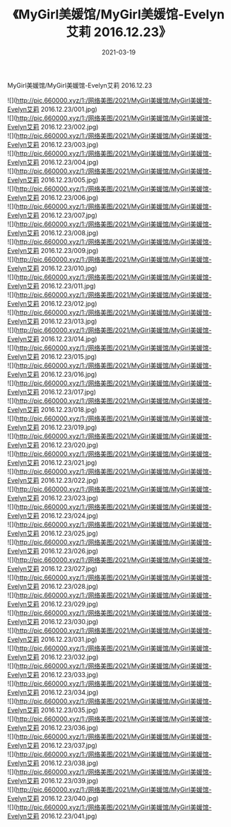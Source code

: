 ﻿---
layout: post
title:  《MyGirl美媛馆/MyGirl美媛馆-Evelyn艾莉 2016.12.23》
date:   2021-03-19
img: http://pic.660000.xyz/1:/网络美图/2021/MyGirl美媛馆/MyGirl美媛馆-Evelyn艾莉 2016.12.23/000.jpg
categories: [美女, 清纯, 唯美]
---

MyGirl美媛馆/MyGirl美媛馆-Evelyn艾莉 2016.12.23

 ![](http://pic.660000.xyz/1:/网络美图/2021/MyGirl美媛馆/MyGirl美媛馆-Evelyn艾莉 2016.12.23/001.jpg) <br>![](http://pic.660000.xyz/1:/网络美图/2021/MyGirl美媛馆/MyGirl美媛馆-Evelyn艾莉 2016.12.23/002.jpg) <br>![](http://pic.660000.xyz/1:/网络美图/2021/MyGirl美媛馆/MyGirl美媛馆-Evelyn艾莉 2016.12.23/003.jpg) <br>![](http://pic.660000.xyz/1:/网络美图/2021/MyGirl美媛馆/MyGirl美媛馆-Evelyn艾莉 2016.12.23/004.jpg) <br>![](http://pic.660000.xyz/1:/网络美图/2021/MyGirl美媛馆/MyGirl美媛馆-Evelyn艾莉 2016.12.23/005.jpg) <br>![](http://pic.660000.xyz/1:/网络美图/2021/MyGirl美媛馆/MyGirl美媛馆-Evelyn艾莉 2016.12.23/006.jpg) <br>![](http://pic.660000.xyz/1:/网络美图/2021/MyGirl美媛馆/MyGirl美媛馆-Evelyn艾莉 2016.12.23/007.jpg) <br>![](http://pic.660000.xyz/1:/网络美图/2021/MyGirl美媛馆/MyGirl美媛馆-Evelyn艾莉 2016.12.23/008.jpg) <br>![](http://pic.660000.xyz/1:/网络美图/2021/MyGirl美媛馆/MyGirl美媛馆-Evelyn艾莉 2016.12.23/009.jpg) <br>![](http://pic.660000.xyz/1:/网络美图/2021/MyGirl美媛馆/MyGirl美媛馆-Evelyn艾莉 2016.12.23/010.jpg) <br>![](http://pic.660000.xyz/1:/网络美图/2021/MyGirl美媛馆/MyGirl美媛馆-Evelyn艾莉 2016.12.23/011.jpg) <br>![](http://pic.660000.xyz/1:/网络美图/2021/MyGirl美媛馆/MyGirl美媛馆-Evelyn艾莉 2016.12.23/012.jpg) <br>![](http://pic.660000.xyz/1:/网络美图/2021/MyGirl美媛馆/MyGirl美媛馆-Evelyn艾莉 2016.12.23/013.jpg) <br>![](http://pic.660000.xyz/1:/网络美图/2021/MyGirl美媛馆/MyGirl美媛馆-Evelyn艾莉 2016.12.23/014.jpg) <br>![](http://pic.660000.xyz/1:/网络美图/2021/MyGirl美媛馆/MyGirl美媛馆-Evelyn艾莉 2016.12.23/015.jpg) <br>![](http://pic.660000.xyz/1:/网络美图/2021/MyGirl美媛馆/MyGirl美媛馆-Evelyn艾莉 2016.12.23/016.jpg) <br>![](http://pic.660000.xyz/1:/网络美图/2021/MyGirl美媛馆/MyGirl美媛馆-Evelyn艾莉 2016.12.23/017.jpg) <br>![](http://pic.660000.xyz/1:/网络美图/2021/MyGirl美媛馆/MyGirl美媛馆-Evelyn艾莉 2016.12.23/018.jpg) <br>![](http://pic.660000.xyz/1:/网络美图/2021/MyGirl美媛馆/MyGirl美媛馆-Evelyn艾莉 2016.12.23/019.jpg) <br>![](http://pic.660000.xyz/1:/网络美图/2021/MyGirl美媛馆/MyGirl美媛馆-Evelyn艾莉 2016.12.23/020.jpg) <br>![](http://pic.660000.xyz/1:/网络美图/2021/MyGirl美媛馆/MyGirl美媛馆-Evelyn艾莉 2016.12.23/021.jpg) <br>![](http://pic.660000.xyz/1:/网络美图/2021/MyGirl美媛馆/MyGirl美媛馆-Evelyn艾莉 2016.12.23/022.jpg) <br>![](http://pic.660000.xyz/1:/网络美图/2021/MyGirl美媛馆/MyGirl美媛馆-Evelyn艾莉 2016.12.23/023.jpg) <br>![](http://pic.660000.xyz/1:/网络美图/2021/MyGirl美媛馆/MyGirl美媛馆-Evelyn艾莉 2016.12.23/024.jpg) <br>![](http://pic.660000.xyz/1:/网络美图/2021/MyGirl美媛馆/MyGirl美媛馆-Evelyn艾莉 2016.12.23/025.jpg) <br>![](http://pic.660000.xyz/1:/网络美图/2021/MyGirl美媛馆/MyGirl美媛馆-Evelyn艾莉 2016.12.23/026.jpg) <br>![](http://pic.660000.xyz/1:/网络美图/2021/MyGirl美媛馆/MyGirl美媛馆-Evelyn艾莉 2016.12.23/027.jpg) <br>![](http://pic.660000.xyz/1:/网络美图/2021/MyGirl美媛馆/MyGirl美媛馆-Evelyn艾莉 2016.12.23/028.jpg) <br>![](http://pic.660000.xyz/1:/网络美图/2021/MyGirl美媛馆/MyGirl美媛馆-Evelyn艾莉 2016.12.23/029.jpg) <br>![](http://pic.660000.xyz/1:/网络美图/2021/MyGirl美媛馆/MyGirl美媛馆-Evelyn艾莉 2016.12.23/030.jpg) <br>![](http://pic.660000.xyz/1:/网络美图/2021/MyGirl美媛馆/MyGirl美媛馆-Evelyn艾莉 2016.12.23/031.jpg) <br>![](http://pic.660000.xyz/1:/网络美图/2021/MyGirl美媛馆/MyGirl美媛馆-Evelyn艾莉 2016.12.23/032.jpg) <br>![](http://pic.660000.xyz/1:/网络美图/2021/MyGirl美媛馆/MyGirl美媛馆-Evelyn艾莉 2016.12.23/033.jpg) <br>![](http://pic.660000.xyz/1:/网络美图/2021/MyGirl美媛馆/MyGirl美媛馆-Evelyn艾莉 2016.12.23/034.jpg) <br>![](http://pic.660000.xyz/1:/网络美图/2021/MyGirl美媛馆/MyGirl美媛馆-Evelyn艾莉 2016.12.23/035.jpg) <br>![](http://pic.660000.xyz/1:/网络美图/2021/MyGirl美媛馆/MyGirl美媛馆-Evelyn艾莉 2016.12.23/036.jpg) <br>![](http://pic.660000.xyz/1:/网络美图/2021/MyGirl美媛馆/MyGirl美媛馆-Evelyn艾莉 2016.12.23/037.jpg) <br>![](http://pic.660000.xyz/1:/网络美图/2021/MyGirl美媛馆/MyGirl美媛馆-Evelyn艾莉 2016.12.23/038.jpg) <br>![](http://pic.660000.xyz/1:/网络美图/2021/MyGirl美媛馆/MyGirl美媛馆-Evelyn艾莉 2016.12.23/039.jpg) <br>![](http://pic.660000.xyz/1:/网络美图/2021/MyGirl美媛馆/MyGirl美媛馆-Evelyn艾莉 2016.12.23/040.jpg) <br>![](http://pic.660000.xyz/1:/网络美图/2021/MyGirl美媛馆/MyGirl美媛馆-Evelyn艾莉 2016.12.23/041.jpg) <br>